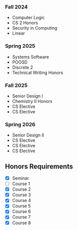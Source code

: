 ### Fall 2024
- Computer Logic
- CS 2 Honors
- Security in Computing
- Linear
### Spring 2025
- Systems Software
- POOSD
- Discrete 2
- Technical Writing Honors
### Fall 2025
- Senior Design I
- Chemistry II Honors
- CS Elective 
- CS Elective
### Spring 2026
- Senior Design II
- CS Elective
- CS Elective
- CS Elective

## Honors Requirements
- [x] Seminar
- [ ] Course 1
- [x] Course 2
- [x] Course 3
- [x] Course 4
- [x] Course 5
- [x] Course 6
- [x] Course 7
- [x] Course 8